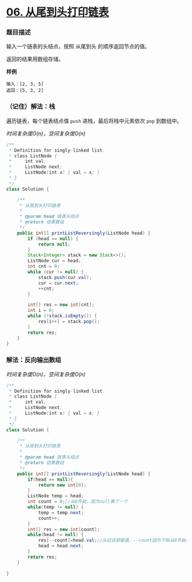 # [06. 从尾到头打印链表](https://leetcode.cn/problems/cong-wei-dao-tou-da-yin-lian-biao-lcof/)

### 题目描述

输入一个链表的头结点，按照 从尾到头 的顺序返回节点的值。

返回的结果用数组存储。

**样例**

```
输入：[2, 3, 5]
返回：[5, 3, 2]
```

### （记住）解法：栈

遍历链表，每个链表结点值 `push` 进栈，最后将栈中元素依次 `pop` 到数组中。

*时间复杂度$O(n)$，空间复杂度$O(n)$*
```java
/**
 * Definition for singly-linked list.
 * class ListNode {
 *     int val;
 *     ListNode next;
 *     ListNode(int x) { val = x; }
 * }
 */
class Solution {

    /**
     * 从尾到头打印链表
     *
     * @param head 链表头结点
     * @return 结果数组
     */
    public int[] printListReversingly(ListNode head) {
        if (head == null) {
            return null;
        }
        Stack<Integer> stack = new Stack<>();
        ListNode cur = head;
        int cnt = 0;
        while (cur != null) {
            stack.push(cur.val);
            cur = cur.next;
            ++cnt;
        }

        int[] res = new int[cnt];
        int i = 0;
        while (!stack.isEmpty()) {
            res[i++] = stack.pop();
        }
        return res;
    }
}
```

### 解法：反向输出数组
*时间复杂度$O(n)$，空间复杂度$O(n)$*
```java
/**
 * Definition for singly-linked list.
 * class ListNode {
 *     int val;
 *     ListNode next;
 *     ListNode(int x) { val = x; }
 * }
 */
class Solution {

    /**
     * 从尾到头打印链表
     *
     * @param head 链表头结点
     * @return 结果数组
     */
    public int[] printListReversingly(ListNode head) {
        if(head == null){
            return new int[0];
        }
        ListNode temp = head;
        int count = 0;//从0开始，因为null算了一个
        while(temp != null) {
            temp = temp.next;
            count++;
        }
        int[] res = new int[count];
        while(head != null) {
            res[--count]=head.val;//从后往前赋值，--count因为下标从0开始
            head = head.next;
        }
        return res;
    }

}
```